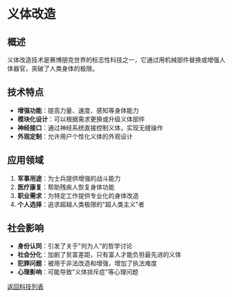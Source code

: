 # 义体改造

## 概述
义体改造技术是赛博朋克世界的标志性科技之一，它通过用机械部件替换或增强人体器官，突破了人类身体的极限。

## 技术特点

- **增强功能**：提高力量、速度、感知等身体能力
- **模块化设计**：可以根据需求更换或升级义体部件
- **神经接口**：通过神经系统直接控制义体，实现无缝操作
- **外观定制**：允许用户个性化义体的外观设计

## 应用领域

1. **军事用途**：为士兵提供增强的战斗能力
2. **医疗康复**：帮助残疾人恢复身体功能
3. **职业需求**：为特定工作提供专业化的身体改造
4. **个人选择**：追求超越人类极限的"超人类主义"者

## 社会影响

- **身份认同**：引发了关于"何为人"的哲学讨论
- **社会分化**：加剧了贫富差距，只有富人才能负担最先进的义体
- **犯罪问题**：被用于非法改造和增强，增加了执法难度
- **心理影响**：可能导致"义体排斥症"等心理问题

[返回科技列表](../科技/README.md)
